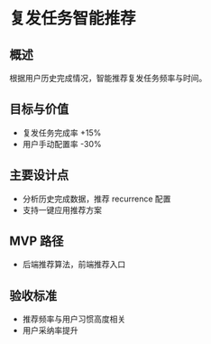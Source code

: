 # 复发任务智能推荐

## 概述

根据用户历史完成情况，智能推荐复发任务频率与时间。

## 目标与价值

- 复发任务完成率 +15%
- 用户手动配置率 -30%

## 主要设计点

- 分析历史完成数据，推荐 recurrence 配置
- 支持一键应用推荐方案

## MVP 路径

- 后端推荐算法，前端推荐入口

## 验收标准

- 推荐频率与用户习惯高度相关
- 用户采纳率提升
